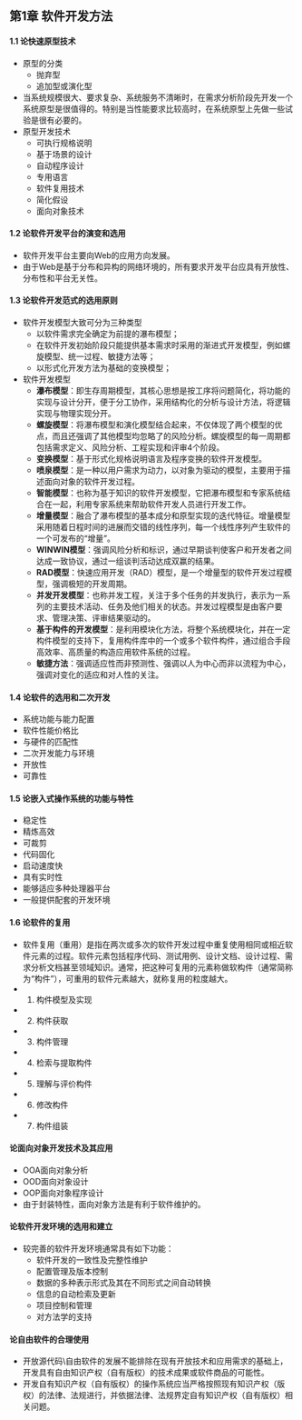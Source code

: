 ## 第1章 软件开发方法
#### 1.1 论快速原型技术
- 原型的分类
	- 抛弃型
	- 追加型或演化型
- 当系统规模很大、要求复杂、系统服务不清晰时，在需求分析阶段先开发一个系统原型是很值得的。特别是当性能要求比较高时，在系统原型上先做一些试验是很有必要的。
- 原型开发技术
	- 可执行规格说明
	- 基于场景的设计
	- 自动程序设计
	- 专用语言
	- 软件复用技术
	- 简化假设
	- 面向对象技术
#### 1.2 论软件开发平台的演变和选用
- 软件开发平台主要向Web的应用方向发展。
- 由于Web是基于分布和异构的网络环境的，所有要求开发平台应具有开放性、分布性和平台无关性。
#### 1.3 论软件开发范式的选用原则
- 软件开发模型大致可分为三种类型
	- 以软件需求完全确定为前提的瀑布模型；
	- 在软件开发初始阶段只能提供基本需求时采用的渐进式开发模型，例如螺旋模型、统一过程、敏捷方法等；
	- 以形式化开发方法为基础的变换模型；
- 软件开发模型
	- **瀑布模型**：即生存周期模型，其核心思想是按工序将问题简化，将功能的实现与设计分开，便于分工协作，采用结构化的分析与设计方法，将逻辑实现与物理实现分开。
	- **螺旋模型**：将瀑布模型和演化模型结合起来，不仅体现了两个模型的优点，而且还强调了其他模型均忽略了的风险分析。螺旋模型的每一周期都包括需求定义、风险分析、工程实现和评审4个阶段。
	- **变换模型**：基于形式化规格说明语言及程序变换的软件开发模型。
	- **喷泉模型**：是一种以用户需求为动力，以对象为驱动的模型，主要用于描述面向对象的软件开发过程。
	- **智能模型**：也称为基于知识的软件开发模型，它把瀑布模型和专家系统结合在一起，利用专家系统来帮助软件开发人员进行开发工作。
	- **增量模型**：融合了瀑布模型的基本成分和原型实现的迭代特征。增量模型采用随着日程时间的进展而交错的线性序列，每一个线性序列产生软件的一个可发布的“增量”。
	- **WINWIN模型**：强调风险分析和标识，通过早期谈判使客户和开发者之间达成一致协议，通过一组谈判活动达成双赢的结果。
	- **RAD模型**：快速应用开发（RAD）模型，是一个增量型的软件开发过程模型，强调极短的开发周期。
	- **并发开发模型**：也称并发工程，关注于多个任务的并发执行，表示为一系列的主要技术活动、任务及他们相关的状态。并发过程模型是由客户要求、管理决策、评审结果驱动的。
	- **基于构件的开发模型**：是利用模块化方法，将整个系统模块化，并在一定构件模型的支持下，复用构件库中的一个或多个软件构件，通过组合手段高效率、高质量的构造应用软件系统的过程。
	- **敏捷方法**：强调适应性而非预测性、强调以人为中心而非以流程为中心，强调对变化的适应和对人性的关注。
#### 1.4 论软件的选用和二次开发
- 系统功能与能力配置
- 软件性能价格比
- 与硬件的匹配性
- 二次开发能力与环境
- 开放性
- 可靠性
#### 1.5 论嵌入式操作系统的功能与特性
- 稳定性
- 精炼高效
- 可裁剪
- 代码固化
- 启动速度快
- 具有实时性
- 能够适应多种处理器平台
- 一般提供配套的开发环境
#### 1.6 论软件的复用
- 软件复用（重用）是指在两次或多次的软件开发过程中重复使用相同或相近软件元素的过程。软件元素包括程序代码、测试用例、设计文档、设计过程、需求分析文档甚至领域知识。通常，把这种可复用的元素称做软构件（通常简称为“构件”），可重用的软件元素越大，就称复用的粒度越大。
- 1. 构件模型及实现
- 2. 构件获取
- 3. 构件管理
- 4. 检索与提取构件
- 5. 理解与评价构件
- 6. 修改构件
- 7. 构件组装
#### 论面向对象开发技术及其应用
- OOA面向对象分析
- OOD面向对象设计
- OOP面向对象程序设计
- 由于封装特性，面向对象方法是有利于软件维护的。
#### 论软件开发环境的选用和建立
- 较完善的软件开发环境通常具有如下功能：
	- 软件开发的一致性及完整性维护
	- 配置管理及版本控制
	- 数据的多种表示形式及其在不同形式之间自动转换
	- 信息的自动检索及更新
	- 项目控制和管理
	- 对方法学的支持
#### 论自由软件的合理使用
- 开放源代码\自由软件的发展不能排除在现有开放技术和应用需求的基础上，开发具有自由知识产权（自有版权）的技术成果或软件商品的可能性。
- 开发自有知识产权（自有版权）的操作系统应当严格按照现有知识产权（版权）的法律、法规进行，并依据法律、法规界定自有知识产权（自有版权）相关问题。
